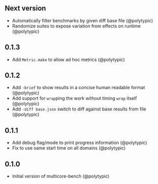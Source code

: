 ## Next version

- Automatically filter benchmarks by given diff base file (@polytypic)
- Randomize suites to expose variation from effects on runtime (@polytypic)

## 0.1.3

- Add `Metric.make` to allow ad hoc metrics (@polytypic)

## 0.1.2

- Add `-brief` to show results in a concise human readable format (@polytypic)
- Add support for `wrap`ping the work without timing `wrap` itself (@polytypic)
- Add `-diff base.json` switch to diff against base results from file
  (@polytypic)

## 0.1.1

- Add debug flag/mode to print progress information (@polytypic)
- Fix to use same start time on all domains (@polytypic)

## 0.1.0

- Initial version of multicore-bench (@polytypic)
